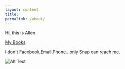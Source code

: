 ```yaml
---
layout: content
title: 
permalink: /about/
---
```

Hi, this is Allen.

[My Books](https://www.goodreads.com/allenleeein)

I don't Facebook,Email,Phone...only Snap can reach me.

![Alt Text](https://i.imgur.com/Jjyds3p.png)




